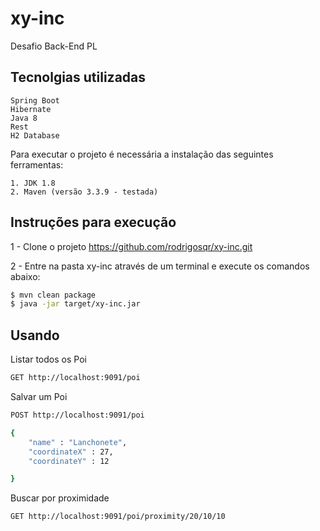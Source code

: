 # xy-inc
Desafio Back-End PL

## Tecnolgias utilizadas

    Spring Boot
    Hibernate
    Java 8
    Rest
    H2 Database

Para executar o projeto é necessária a instalação das seguintes ferramentas:

    1. JDK 1.8
    2. Maven (versão 3.3.9 - testada)

## Instruções para execução

1 - Clone o projeto https://github.com/rodrigosqr/xy-inc.git

2 - Entre na pasta xy-inc através de um terminal e execute os comandos abaixo:
```sh
$ mvn clean package
$ java -jar target/xy-inc.jar
```

## Usando
Listar todos os Poi
```sh
GET http://localhost:9091/poi
```

Salvar um Poi
```sh
POST http://localhost:9091/poi

{
	"name" : "Lanchonete",
	"coordinateX" : 27,
	"coordinateY" : 12

}
```

Buscar por proximidade
```sh
GET http://localhost:9091/poi/proximity/20/10/10
```



